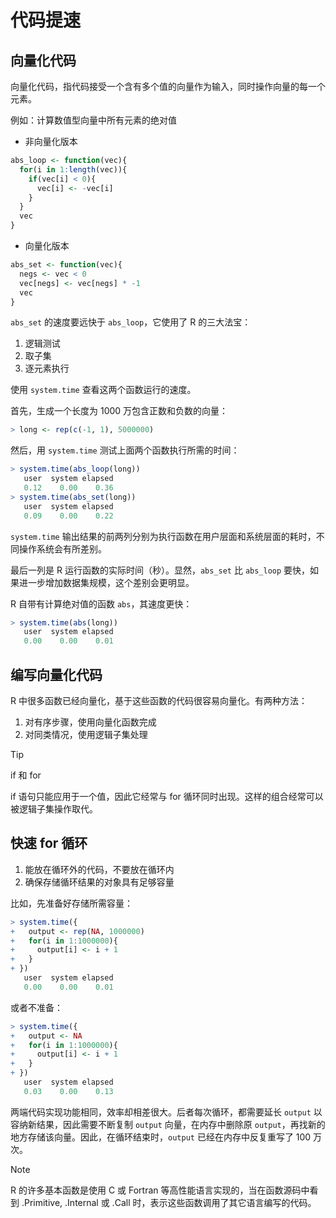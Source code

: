 # 代码提速

## 向量化代码

向量化代码，指代码接受一个含有多个值的向量作为输入，同时操作向量的每一个元素。

例如：计算数值型向量中所有元素的绝对值

- 非向量化版本

```R
abs_loop <- function(vec){
  for(i in 1:length(vec)){
    if(vec[i] < 0){
      vec[i] <- -vec[i]
    }
  }
  vec
}
```

- 向量化版本

```R
abs_set <- function(vec){
  negs <- vec < 0
  vec[negs] <- vec[negs] * -1
  vec
}
```

`abs_set` 的速度要远快于 `abs_loop`，它使用了 R 的三大法宝：

1. 逻辑测试
2. 取子集
3. 逐元素执行

使用 `system.time` 查看这两个函数运行的速度。

首先，生成一个长度为 1000 万包含正数和负数的向量：

```r
> long <- rep(c(-1, 1), 5000000)
```

 然后，用 `system.time` 测试上面两个函数执行所需的时间：

```r
> system.time(abs_loop(long))
   user  system elapsed 
   0.12    0.00    0.36 
> system.time(abs_set(long))
   user  system elapsed 
   0.09    0.00    0.22 
```

`system.time` 输出结果的前两列分别为执行函数在用户层面和系统层面的耗时，不同操作系统会有所差别。

最后一列是 R 运行函数的实际时间（秒）。显然，`abs_set` 比 `abs_loop` 要快，如果进一步增加数据集规模，这个差别会更明显。

R 自带有计算绝对值的函数 `abs`，其速度更快：

```R
> system.time(abs(long))
   user  system elapsed 
   0.00    0.00    0.01 
```

## 编写向量化代码

R 中很多函数已经向量化，基于这些函数的代码很容易向量化。有两种方法：

1. 对有序步骤，使用向量化函数完成
2. 对同类情况，使用逻辑子集处理

> [!TIP]
>
> if 和 for
>
> if 语句只能应用于一个值，因此它经常与 for 循环同时出现。这样的组合经常可以被逻辑子集操作取代。

## 快速 for 循环

1. 能放在循环外的代码，不要放在循环内
2. 确保存储循环结果的对象具有足够容量

比如，先准备好存储所需容量：

```R
> system.time({
+   output <- rep(NA, 1000000)
+   for(i in 1:1000000){
+     output[i] <- i + 1
+   }
+ })
   user  system elapsed 
   0.00    0.00    0.01 
```

或者不准备：

```R
> system.time({
+   output <- NA
+   for(i in 1:1000000){
+     output[i] <- i + 1
+   }
+ })
   user  system elapsed 
   0.03    0.00    0.13 
```

两端代码实现功能相同，效率却相差很大。后者每次循环，都需要延长 `output` 以容纳新结果，因此需要不断复制 `output` 向量，在内存中删除原 `output`，再找新的地方存储该向量。因此，在循环结束时，`output` 已经在内存中反复重写了 100 万次。

> [!NOTE]
>
> R 的许多基本函数是使用 C 或 Fortran 等高性能语言实现的，当在函数源码中看到 .Primitive, .Internal 或 .Call 时，表示这些函数调用了其它语言编写的代码。

